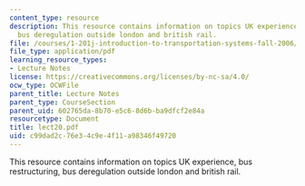 ```yaml
---
content_type: resource
description: This resource contains information on topics UK experience, bus restructuring,
  bus deregulation outside london and british rail.
file: /courses/1-201j-introduction-to-transportation-systems-fall-2006/c99dad2c76e34c9e4f11a98346f49720_lect20.pdf
file_type: application/pdf
learning_resource_types:
- Lecture Notes
license: https://creativecommons.org/licenses/by-nc-sa/4.0/
ocw_type: OCWFile
parent_title: Lecture Notes
parent_type: CourseSection
parent_uid: 602765da-8b70-e5c6-8d6b-ba9dfcf2e84a
resourcetype: Document
title: lect20.pdf
uid: c99dad2c-76e3-4c9e-4f11-a98346f49720
---
```

This resource contains information on topics UK experience, bus restructuring, bus deregulation outside london and british rail.